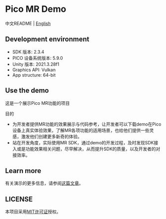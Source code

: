 # Pico MR Demo

中文README | [English](./README.md)

## Development environment

- SDK 版本: 2.3.4
- PICO 设备系统版本: 5.9.0
- Unity 版本: 2021.3.28f1
- Graphics API: Vulkan
- App structure: 64-bit

## Use the demo

这是一个展示Pico MR功能的项目

目的

- 为开发者提供MR功能的效果展示与代码参考，让开发者可以下载demo在Pico设备上真实体验效果，了解MR各项功能的适用场景，也给他们提供一些灵感，激发他们创建更多新奇的体验。
- 站在开发角度，实际使用MR SDK，通过demo的开发过程，及时发现SDK接入或是功能效果相关问题，尽早解决，从而提升SDK的质量，以及开发者的对接效率。

## Learn more

有关演示的更多信息，请参阅[这篇文章]()。

## LICENSE

本项目采用[MIT许可证](./License.md)授权。